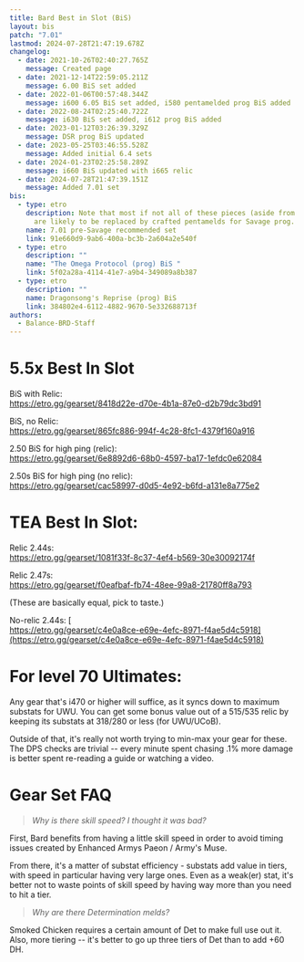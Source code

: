 ```yaml
---
title: Bard Best in Slot (BiS)
layout: bis
patch: "7.01"
lastmod: 2024-07-28T21:47:19.678Z
changelog:
  - date: 2021-10-26T02:40:27.765Z
    message: Created page
  - date: 2021-12-14T22:59:05.211Z
    message: 6.00 BiS set added
  - date: 2022-01-06T00:57:48.344Z
    message: i600 6.05 BiS set added, i580 pentamelded prog BiS added
  - date: 2022-08-24T02:25:40.722Z
    message: i630 BiS set added, i612 prog BiS added
  - date: 2023-01-12T03:26:39.329Z
    message: DSR prog BiS updated
  - date: 2023-05-25T03:46:55.528Z
    message: Added initial 6.4 sets
  - date: 2024-01-23T02:25:58.289Z
    message: i660 BiS updated with i665 relic
  - date: 2024-07-28T21:47:39.151Z
    message: Added 7.01 set
bis:
  - type: etro
    description: Note that most if not all of these pieces (aside from the EX2 ring)
      are likely to be replaced by crafted pentamelds for Savage prog.
    name: 7.01 pre-Savage recommended set
    link: 91e660d9-9ab6-400a-bc3b-2a604a2e540f
  - type: etro
    description: ""
    name: "The Omega Protocol (prog) BiS "
    link: 5f02a28a-4114-41e7-a9b4-349089a8b387
  - type: etro
    description: ""
    name: Dragonsong's Reprise (prog) BiS
    link: 384802e4-6112-4882-9670-5e332688713f
authors:
  - Balance-BRD-Staff
---
```

# 5.5x Best In Slot

BiS with Relic:  \
<https://etro.gg/gearset/8418d22e-d70e-4b1a-87e0-d2b79dc3bd91>

BiS, no Relic:  \
<https://etro.gg/gearset/865fc886-994f-4c28-8fc1-4379f160a916>

2.50 BiS for high ping (relic):  \
<https://etro.gg/gearset/6e8892d6-68b0-4597-ba17-1efdc0e62084>

2.50s BiS for high ping (no relic):  \
<https://etro.gg/gearset/cac58997-d0d5-4e92-b6fd-a131e8a775e2>

# TEA Best In Slot:

Relic 2.44s:  \
<https://etro.gg/gearset/1081f33f-8c37-4ef4-b569-30e30092174f>

Relic 2.47s:  \
<https://etro.gg/gearset/f0eafbaf-fb74-48ee-99a8-21780ff8a793>

(These are basically equal, pick to taste.)

No-relic 2.44s: [ \
https://etro.gg/gearset/c4e0a8ce-e69e-4efc-8971-f4ae5d4c5918](https://etro.gg/gearset/c4e0a8ce-e69e-4efc-8971-f4ae5d4c5918)

# For level 70 Ultimates:

Any gear that's i470 or higher will suffice, as it syncs down to maximum substats for UWU. You can get some bonus value out of a 515/535 relic by keeping its substats at 318/280 or less (for UWU/UCoB). 

Outside of that, it's really not worth trying to min-max your gear for these. The DPS checks are trivial -- every minute spent chasing .1% more damage is better spent re-reading a guide or watching a video.

# Gear Set FAQ

> *Why is there skill speed? I thought it was bad?*

First, Bard benefits from having a little skill speed in order to avoid timing issues created by Enhanced Armys Paeon / Army's Muse.

From there, it's a matter of substat efficiency - substats add value in tiers, with speed in particular having very large ones. Even as a weak(er) stat, it's better not to waste points of skill speed by having way more than you need to hit a tier.

> *Why are there Determination melds?*

Smoked Chicken requires a certain amount of Det to make full use out it. Also, more tiering -- it's better to go up three tiers of Det than to add +60 DH.
